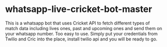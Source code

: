 # whatsapp-live-cricket-bot-master
This is a whatsapp bot that uses Cricket API to fetch different types of match data including lives ones, past and upcoming ones and send them on your whatsapp number.
Too easy to use. Simply put your credentials from Twilio and Cric into the place, install twilio api and you will be ready to go.
